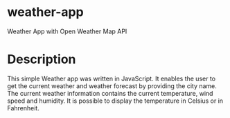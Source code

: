 # weather-app
Weather App with Open Weather Map API

# Description
This simple Weather app was written in JavaScript. It enables the user to get the current weather and weather forecast by providing the city name.
The current weather information contains the current temperature, wind speed and humidity. It is possible to display the temperature in Celsius or in Fahrenheit.
